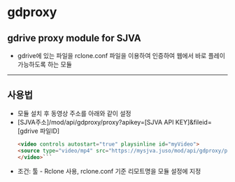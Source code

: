 # gdproxy 
## gdrive proxy module for SJVA
- gdrive에 있는 파일을 rclone.conf 파일을 이용하여 인증하여 웹에서 바로 플레이 가능하도록 하는 모듈
---
## 사용법
- 모듈 설치 후 동영상 주소를 아래와 같이 설정 
- [SJVA주소]/mod/api/gdproxy/proxy?apikey=[SJVA API KEY]&fileid=[gdrive 파일ID]
  ```html
  <video controls autostart="true" playsinline id="myVideo">
  <source type="video/mp4" src="https://mysjva.juso/mod/api/gdproxy/proxy?apikey=123456789&fileid=1x2a3b4c5f6g...-" width="720px"/>
  </video>```

* 조건: 툴 - Rclone 사용, rclone.conf 기준 리모트명을 모듈 설정에 지정
